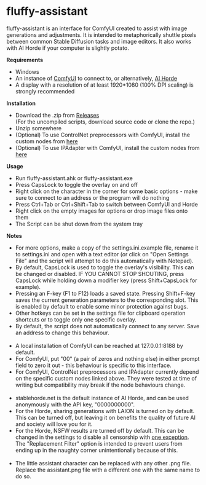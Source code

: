 # fluffy-assistant
<p>
fluffy-assistant is an interface for ComfyUI created to assist with image generations and adjustments. It is intended to metaphorically shuttle pixels between common Stable Diffusion tasks and image editors. It also works with AI Horde if your computer is slightly potato.
</p>

<b>Requirements</b><br>
<ul>
  <li>Windows</li>
  <li>An instance of <a href="https://github.com/comfyanonymous/ComfyUI">ComfyUI</a> to connect to, or alternatively, <a href="https://stablehorde.net/">AI Horde</a></li>
  <li>A display with a resolution of at least 1920*1080 (100% DPI scaling) is strongly recommended</li>
</ul>

<b>Installation</b><br>
<ul>
  <li>Download the .zip from <a href="https://github.com/fluffy-bunnies/fluffy-assistant/releases">Releases</a><br> (For the uncompiled scripts, download source code or clone the repo.)</li>
  <li>Unzip somewhere</li>
  <li>(Optional) To use ControlNet preprocessors with ComfyUI, install the custom nodes from <a href="https://github.com/Fannovel16/comfyui_controlnet_aux">here<a></li>
  <li>(Optional) To use IPAdapter with ComfyUI, install the custom nodes from <a href="https://github.com/cubiq/ComfyUI_IPAdapter_plus">here<a></li>
</ul>

<b>Usage</b><br>
<ul>
  <li>Run fluffy-assistant.ahk or fluffy-assistant.exe</li>
  <li>Press CapsLock to toggle the overlay on and off</li>
  <li>Right click on the character in the corner for some basic options - make sure to connect to an address or the program will do nothing</li>
  <li>Press Ctrl+Tab or Ctrl+Shift+Tab to switch between ComfyUI and Horde</li>
  <li>Right click on the empty images for options or drop image files onto them</li>
  <li>The Script can be shut down from the system tray</li>
</ul>

<b>Notes</b><br>
<ul>
<li>For more options, make a copy of the settings.ini.example file, rename it to settings.ini and open with a text editor (or click on "Open Settings File" and the script will attempt to do this automatically with Notepad).</li>
<li>By default, CapsLock is used to toggle the overlay's visibility. This can be changed or disabled. IF YOU CANNOT STOP SHOUTING, press CapsLock while holding down a modifier key (press Shift+CapsLock for example).</li>
<li>Pressing an F-key (F1 to F12) loads a saved state. Pressing Shift+F-key saves the current generation parameters to the corresponding slot. This is enabled by default to enable some minor protection against bugs.</li>
<li>Other hotkeys can be set in the settings file for clipboard operation shortcuts or to toggle only one specific overlay.</li>
<li>By default, the script does not automatically connect to any server. Save an address to change this behaviour.</li>
<br>
<li>A local installation of ComfyUI can be reached at 127.0.0.1:8188 by default.</li>
<li>For ComfyUI, put "00" (a pair of zeros and nothing else) in either prompt field to zero it out - this behaviour is specific to this interface.</li>
<li>For ComfyUI, ControlNet preprocessors and IPAdapter currently depend on the specific custom nodes linked above. They were tested at time of writing but compatibility may break if the node behaviours change.</li>
<br>
<li>stablehorde.net is the default instance of AI Horde, and can be used anonymously with the API key, "0000000000".</li>
<li>For the Horde, sharing generations with LAION is turned on by default. This can be turned off, but leaving it on benefits the quality of future AI and society will love you for it.</li>
<li>For the Horde, NSFW results are turned off by default. This can be changed in the settings to disable all censorship with <a href="https://github.com/Haidra-Org/AI-Horde/blob/main/FAQ.md#do-you-censor-generations">one exception</a>. The "Replacement Filter" option is intended to prevent users from ending up in the naughty corner unintentionally because of this.</li>
<br>
<li>The little assistant character can be replaced with any other .png file. Replace the assistant.png file with a different one with the same name to do so.</li>
</ul>
